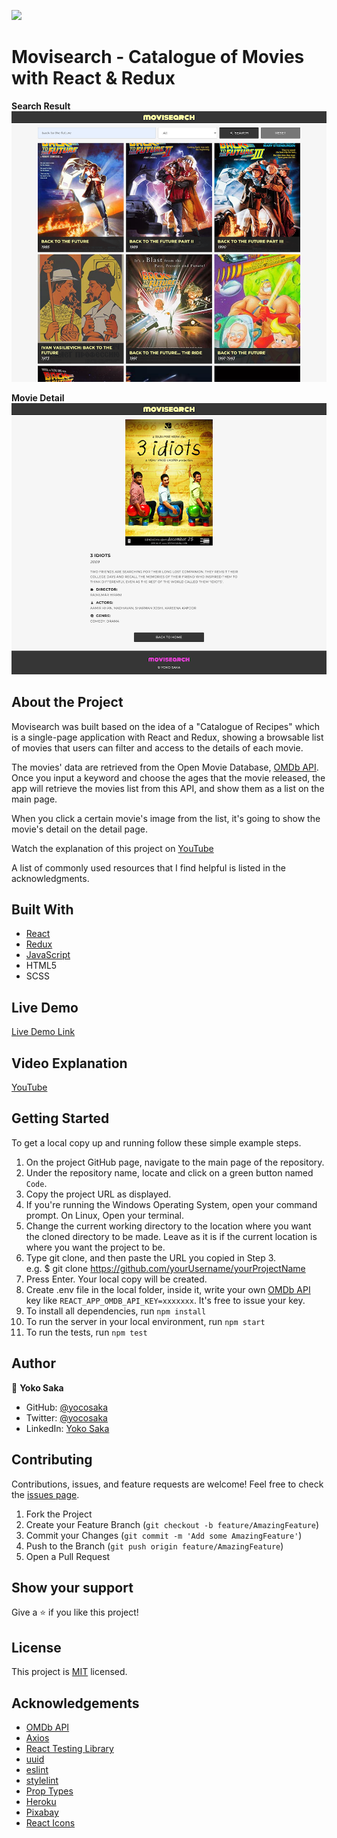 ![](https://img.shields.io/badge/Microverse-blueviolet)
# Movisearch - Catalogue of Movies with React & Redux

**Search Result** 
![Search Result Screenshot](./screenshot-1.png)

**Movie Detail** 
![Detail Page Screenshot](./screenshot-2.png)

## About the Project
Movisearch was built based on the idea of a "Catalogue of Recipes" which is a single-page application with React and Redux, showing a browsable list of movies that users can filter and access to the details of each movie.

The movies' data are retrieved from the Open Movie Database, [OMDb API](https://www.omdbapi.com/).
Once you input a keyword and choose the ages that the movie released, the app will retrieve the movies list from this API, and show them as a list on the main page.

When you click a certain movie's image from the list, it's going to show the movie's detail on the detail page.

Watch the explanation of this project on [YouTube](https://www.youtube.com/watch?v=vOBL0obe7_A) 

A list of commonly used resources that I find helpful is listed in the acknowledgments.


## Built With

* [React](https://reactjs.org/)
* [Redux](https://redux.js.org/)
* [JavaScript](https://en.wikipedia.org/wiki/JavaScript)
* HTML5
* SCSS


## Live Demo
[Live Demo Link](https://catalogue-of-movies-yoko.herokuapp.com/)

## Video Explanation
[YouTube](https://www.youtube.com/watch?v=vOBL0obe7_A) 

## Getting Started

To get a local copy up and running follow these simple example steps.

1. On the project GitHub page, navigate to the main page of the repository.
2. Under the repository name, locate and click on a green button named `Code`. 
3. Copy the project URL as displayed.
4. If you're running the Windows Operating System, open your command prompt. On Linux, Open your terminal. 
5. Change the current working directory to the location where you want the cloned directory to be made. Leave as it is if the current location is where you want the project to be. 
6. Type git clone, and then paste the URL you copied in Step 3. <br>
e.g. $ git clone https://github.com/yourUsername/yourProjectName 
7. Press Enter. Your local copy will be created. 
8. Create .env file in the local folder, inside it, write your own [OMDb API](https://www.omdbapi.com/) key like `REACT_APP_OMDB_API_KEY=xxxxxxx`. It's free to issue your key.
9. To install all dependencies, run `npm install`
10. To run the server in your local environment, run `npm start`
11. To run the tests, run `npm test`

## Author

👤 **Yoko Saka**

- GitHub: [@yocosaka](https://github.com/yocosaka)
- Twitter: [@yocosaka](https://twitter.com/yocosaka)
- LinkedIn: [Yoko Saka](https://www.linkedin.com/in/yokosaka)


## Contributing

Contributions, issues, and feature requests are welcome!
Feel free to check the [issues page](../../issues).

1. Fork the Project
2. Create your Feature Branch (`git checkout -b feature/AmazingFeature`)
3. Commit your Changes (`git commit -m 'Add some AmazingFeature'`)
4. Push to the Branch (`git push origin feature/AmazingFeature`)
5. Open a Pull Request


## Show your support

Give a ⭐️ if you like this project!


## License

This project is [MIT](./LICENSE) licensed.


## Acknowledgements
* [OMDb API](https://www.omdbapi.com/)
* [Axios](https://github.com/axios/axios)
* [React Testing Library](https://github.com/testing-library/react-testing-library)
* [uuid](https://github.com/uuidjs/uuid)
* [eslint](https://eslint.org/)
* [stylelint](https://stylelint.io/)
* [Prop Types](https://www.npmjs.com/package/prop-types)
* [Heroku](https://dashboard.heroku.com/)
* [Pixabay](https://pixabay.com/)
* [React Icons](https://react-icons.github.io/react-icons/)
